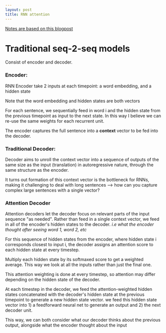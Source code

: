 ```yaml
---
layout: post
title: RNN attention
---
```

[Notes are based on this blogpost](https://jalammar.github.io/visualizing-neural-machine-translation-mechanics-of-seq2seq-models-with-attention/)

# Traditional seq-2-seq models
Consist of encoder and decoder.

### Encoder:
RNN Encoder take 2 inputs at each timepoint: a word embedding, and a hidden state

Note that the word embedding and hidden states are both vectors

For each sentence, we sequentially feed in word i and the hidden state from the previous timepoint as input to the next state. In this way I believe we can re-use the same weights for each recurrent unit.

The encoder captures the full sentence into a **context** vector to be fed into the decoder.

### Traditional Decoder:
Decoder aims to unroll the context vector into a sequence of outputs of the same size as the input (translation) in autoregressive nature, through the same structure as the encoder.

 It turns out formation of this context vector is the bottleneck for RNNs, making it challenging to deal with long sentences --> how can you capture complex large sentences with a single vector?

### Attention Decoder
Attention decoders let the decoder focus on relevant parts of the input sequence "as needed".
Rather than feed in a single context vector, we feed in all of the encoder's hidden states to the decoder. _i.e what the encoder thought after seeing word 1, word 2, etc_

For this sequence of hidden states from the encoder, where hidden state i corresponds closest to input i, the decoder assigns an attention score to each hidden state at every timestep.

Multiply each hidden state by its softmaxed score to get a weighted average. This way we look at all the inputs rather than just the final one.

This attention weighting is done at every timestep, so attention may differ depending on the hidden state of the decoder.

At each timestep in the decoder, we feed the attention-weighted hidden states concatenated with the decoder's hidden state at the previous timepoint to generate a new hidden state vector. we feed this hidden state vector into 1) a feedforward neural net to generate an output and 2) the next decoder unit.

This way, we can both consider what our decoder thinks about the previous output, alongside what the encoder thought about the input
